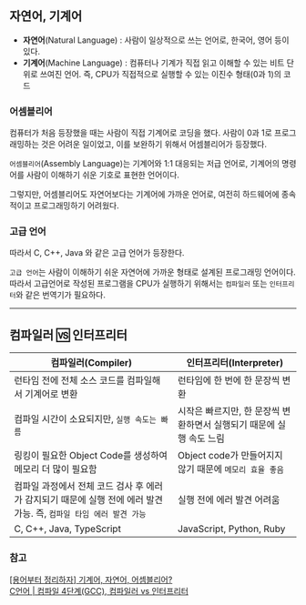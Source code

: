 ## 자연어, 기계어
- **자연어**(Natural Language)
	: 사람이 일상적으로 쓰는 언어로, 한국어, 영어 등이 있다.
- **기계어**(Machine Language)
	: 컴퓨터나 기계가 직접 읽고 이해할 수 있는 비트 단위로 쓰여진 언어. 즉, CPU가 직접적으로 실행할 수 있는 이진수 형태(0과 1)의 코드
	

### 어셈블리어
컴퓨터가 처음 등장했을 때는 사람이 직접 기계어로 코딩을 했다. 사람이 0과 1로 프로그래밍하는 것은 어려운 일이었고, 이를 보완하기 위해서 어셈블리어가 등장했다.

`어셈블리어`(Assembly Language)는 기계어와 1:1 대응되는 저급 언어로, 기계어의 명령어를 사람이 이해하기 쉬운 기호로 표현한 언어이다.

그렇지만, 어셈블리어도 자연어보다는 기계어에 가까운 언어로, 여전히 하드웨어에 종속적이고 프로그래밍하기 어려웠다. 

### 고급 언어
따라서 C, C++, Java 와 같은 고급 언어가 등장한다.

`고급 언어`는 사람이 이해하기 쉬운 자연어에 가까운 형태로 설계된 프로그래밍 언어이다.
따라서 고급언어로 작성된 프로그램을 CPU가 실행하기 위해서는 `컴파일러` 또는 `인터프리터`와 같은 번역기가 필요하다.

---

## 컴파일러 🆚 인터프리터

| 컴파일러(Compiler) | 인터프리터(Interpreter) |
| --- | --- |
| 런타임 전에 전체 소스 코드를 컴파일해서 기계어로 변환 | 런타임에 한 번에 한 문장씩 변환 |
| 컴파일 시간이 소요되지만, `실행 속도는 빠름` | 시작은 빠르지만, 한 문장씩 변환하면서 실행되기 때문에 실행 속도 느림 |
| 링킹이 필요한 Object Code를 생성하여 메모리 더 많이 필요함 | Object code가 만들어지지 않기 때문에 `메모리 효율 좋음` |
| 컴파일 과정에서 전체 코드 검사 후 에러가 감지되기 때문에 실행 전에 에러 발견 가능. 즉, `컴파일 타임 에러 발견 가능` | 실행 전에 에러 발견 어려움 |
| C, C++, Java, TypeScript | JavaScript, Python, Ruby |


### 참고
[[용어부터 정리하자] 기계어, 자연어, 어셈블리어?](https://greedyourlife.com/entry/%EC%9A%A9%EC%96%B4%EB%B6%80%ED%84%B0-%EC%A0%95%EB%A6%AC%ED%95%98%EC%9E%90-%EA%B8%B0%EA%B3%84%EC%96%B4-%EC%9E%90%EC%97%B0%EC%96%B4-%EC%96%B4%EC%85%88%EB%B8%94%EB%A6%AC%EC%96%B4)<br>
[C언어 | 컴파일 4단계(GCC), 컴파일러 vs 인터프리터](https://velog.io/@seoltang/compile)
